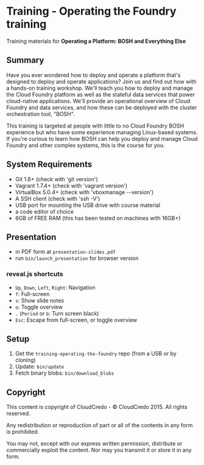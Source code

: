 # Training - Operating the Foundry training

Training materials for **Operating a Platform: BOSH and Everything Else**

## Summary

Have you ever wondered how to deploy and operate a platform that's designed to deploy and operate applications? Join us and find out how with a hands-on training workshop. We'll teach you how to deploy and manage the Cloud Foundry platform as well as the stateful data services that power cloud-native applications. We'll provide an operational overview of Cloud Foundry and data services, and how these can be deployed with the cluster orchestration tool, "BOSH".  

This training is targeted at people with little to no Cloud Foundry BOSH experience but who have some experience managing Linux-based systems. If you're curious to learn how BOSH can help you deploy and manage Cloud Foundry and other complex systems, this is the course for you.

## System Requirements

* Git 1.8+ (check with 'git version')
* Vagrant 1.7.4+ (check with 'vagrant version')
* VirtualBox 5.0.4+ (check with 'vboxmanage --version')
* A SSH client (check with 'ssh -V')
* USB port for mounting the USB drive with course material
* a code editor of choice
* 6GB of FREE RAM (this has been tested on machines with 16GB+)

## Presentation

* in PDF form at `presentation-slides.pdf`
* run `bin/launch_presentation` for browser version

### reveal.js shortcuts

* `Up`, `Down`, `Left`, `Right`: Navigation
* `f`: Full-screen
* `s`: Show slide notes
* `o`: Toggle overview
* `.` (`Period` or `b`: Turn screen black)
* `Esc`: Escape from full-screen, or toggle overview

## Setup

1.  Get the `training-operating-the-foundry` repo (from a USB or by cloning)
2.  Update: `bin/update`
3.  Fetch binary blobs: `bin/download_blobs`

## Copyright

This content is copyright of CloudCredo - © CloudCredo 2015. All rights reserved.

Any redistribution or reproduction of part or all of the contents in any form is prohibited.

You may not, except with our express written permission, distribute or commercially exploit the content. Nor may you transmit it or store it in any form.
